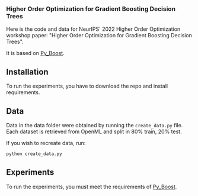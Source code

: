 ### Higher Order Optimization for Gradient Boosting Decision Trees

Here is the code and data for NeurIPS' 2022 Higher Order Optimization workshop paper: "Higher Order Optimization for Gradient Boosting Decision Trees".

It is based on [Py_Boost](https://github.com/sb-ai-lab/Py-Boost). 

## Installation

To run the experiments, you have to download the repo and install requirements.



## Data

Data in the data folder were obtained by running the `create_data.py` file. Each dataset is retrieved from OpenML and split in 80% train, 20% test.

If you wish to recreate data, run:
```bash
python create_data.py
```

## Experiments

To run the experiments, you must meet the requirements of [Py_Boost](https://github.com/sb-ai-lab/Py-Boost).


